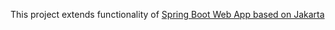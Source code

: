 
This project extends functionality of [Spring Boot Web App based on Jakarta](../../sb_web/jakarta_resteasy/README.md)